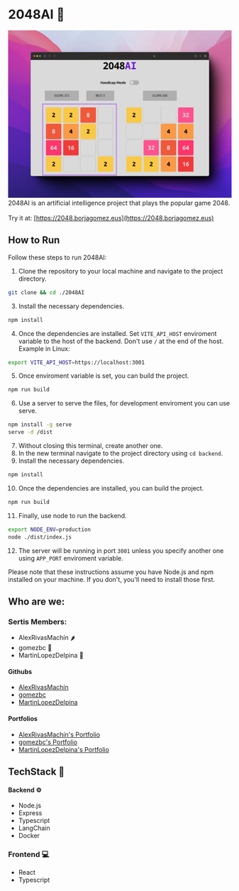# 2048AI :robot:
![alt text](/public/2048game.png)
2048AI is an artificial intelligence project that plays the popular game 2048. 
<br></br>
Try it at: [https://2048.borjagomez.eus](https://2048.borjagomez.eus)
## How to Run
Follow these steps to run 2048AI:

1. Clone the repository to your local machine and navigate to the project directory.
```sh
git clone && cd ./2048AI
```
3. Install the necessary dependencies.
```sh
npm install
```
4. Once the dependencies are installed. Set `VITE_API_HOST` enviroment variable to the host of the backend. Don't use `/` at the end of the host. Example in Linux:
```sh
export VITE_API_HOST=https://localhost:3001
```
5. Once enviroment variable is set, you can build the project.
```sh
npm run build
```
6. Use a server to serve the files, for development enviroment you can use serve.
```sh
npm install -g serve
serve -d /dist
```
7. Without closing this terminal, create another one.
8. In the new terminal navigate to the project directory using `cd backend`. 
9. Install the necessary dependencies.
```sh
npm install
```
10. Once the dependencies are installed, you can build the project.
```sh
npm run build
```
11. Finally, use node to run the backend.
```sh
export NODE_ENV=production
node ./dist/index.js
```
12. The server will be running in port `3001` unless you specify another one using `APP_PORT` enviroment variable.

Please note that these instructions assume you have Node.js and npm installed on your machine. If you don't, you'll need to install those first.

## Who are we:
### Sertis Members:
+ AlexRivasMachín 🌶️
+ gomezbc 🥥
+ MartinLopezDeIpina 🍍

#### Githubs
+ [AlexRivasMachín](https://github.com/AlexRivasMachin)
+ [gomezbc](https://github.com/gomezbc)
+ [MartinLopezDeIpina](https://github.com/MartinLopezDeIpina)

#### Portfolios
+ [AlexRivasMachín's Portfolio](http://alexdev.eus)
+ [gomezbc's Portfolio](https://borjagomez.eus/)
+ [MartinLopezDeIpina's Portfolio](https://lopezdeipina.eus/)

## TechStack 🧰
#### Backend ⚙️
- Node.js
- Express
- Typescript
- LangChain
- Docker
### Frontend 💻
- React
- Typescript
